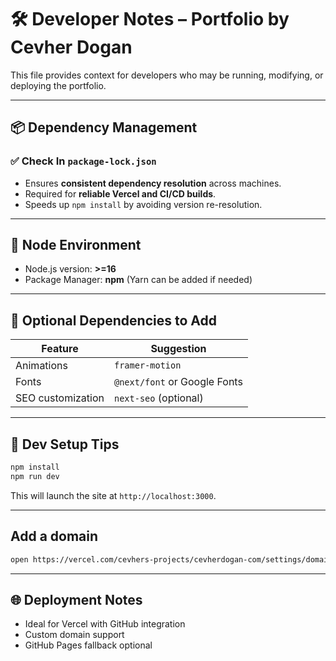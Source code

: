 # 🛠️ Developer Notes – Portfolio by Cevher Dogan

This file provides context for developers who may be running, modifying, or deploying the portfolio.

---

## 📦 Dependency Management

### ✅ Check In `package-lock.json`
- Ensures **consistent dependency resolution** across machines.
- Required for **reliable Vercel and CI/CD builds**.
- Speeds up `npm install` by avoiding version re-resolution.

---

## 🔧 Node Environment

- Node.js version: **>=16**
- Package Manager: **npm** (Yarn can be added if needed)

---

## 🔌 Optional Dependencies to Add

| Feature            | Suggestion               |
|--------------------|--------------------------|
| Animations         | `framer-motion`          |
| Fonts              | `@next/font` or Google Fonts |
| SEO customization  | `next-seo` (optional)    |

---

## 🧪 Dev Setup Tips

```bash
npm install
npm run dev
```

This will launch the site at `http://localhost:3000`.

---

## Add a domain

```bash
open https://vercel.com/cevhers-projects/cevherdogan-com/settings/domains
```

---

## 🌐 Deployment Notes

- Ideal for Vercel with GitHub integration
- Custom domain support
- GitHub Pages fallback optional
